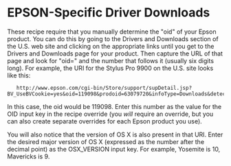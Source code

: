 EPSON-Specific Driver Downloads
===============================

These recipe require that you manually determine the "oid" of your Epson product. You can do this by going to the Drivers and Downloads section of the U.S. web site and clicking on the appropriate links until you get to the Drivers and Downloads page for your product. Then capture the URL of that page and look for "oid=" and the number that follows it (usually six digits long). For example, the URI for the Stylus Pro 9900 on the U.S. site looks like this:

````
   http://www.epson.com/cgi-bin/Store/support/supDetail.jsp?BV_UseBVCookie=yes&oid=119098&prodoid=63079720&infoType=Downloads&detected=yes&platform=OSF_M_X10
````

In this case, the oid would be 119098. Enter this number as the value for the OID input key in the recipe override (you _will_ require an override, but you can also create separate overrides for each Epson product you use).

You will also notice that the version of OS X is also present in that URI. Enter the desired major version of OS X (expressed as the number after the decimal point) as the OSX_VERSION input key. For example, Yosemite is 10, Mavericks is 9.
